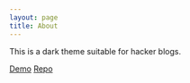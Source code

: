 ```yaml
---
layout: page
title: About
---
```


This is a dark theme suitable for hacker blogs. 

[Demo](http://webjeda.com/dark-side/) [Repo](https://github.com/sharu725/dark-side)

